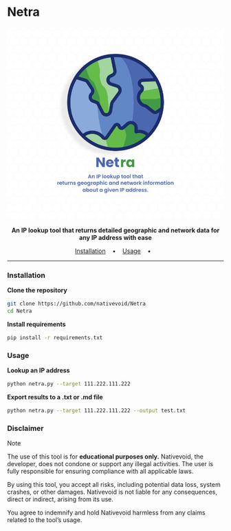 # Netra

<p align="center">
  <img src="images/netra-logo.png">
</p>

<p align="center">
 <b>An IP lookup tool that returns detailed geographic and network data for any IP address with ease</b>
</p>

<p align="center">
  <a href="#installation">Installation</a>
  &nbsp;&nbsp;&nbsp;•&nbsp;&nbsp;&nbsp;
  <a href="#usage">Usage</a>
  &nbsp;&nbsp;&nbsp;•&nbsp;&nbsp;&nbsp;
</p>

---

### Installation

**Clone the repository**

```bash
git clone https://github.com/nativevoid/Netra
cd Netra
```

**Install requirements**

```bash
pip install -r requirements.txt
```

### Usage

**Lookup an IP address**

```bash
python netra.py --target 111.222.111.222
```

**Export results to a .txt or .md file**

```bash
python netra.py --target 111.222.111.222 --output test.txt
```
### Disclaimer

> [!NOTE]  
> The use of this tool is for  **educational purposes only.**
> Nativevoid, the developer, does not condone or support any illegal activities.
> The user is fully responsible for ensuring compliance with all applicable laws.
>
> By using this tool, you accept all risks, including potential data loss, system crashes, or other damages.
> Nativevoid is not liable for any consequences, direct or indirect, arising from its use.
>
> You agree to indemnify and hold Nativevoid harmless from any claims related to the tool’s usage.
